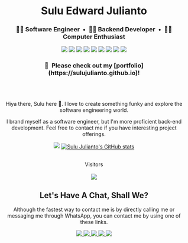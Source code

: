 <span align="center">

  <!-- Quick intro -->
  <h1 align="middle">Sulu Edward Julianto</h1>

  <h3 align="middle">🤦‍♂️ Software Engineer&ensp;•&ensp;👨‍💻 Backend Developer&ensp;•&ensp;👷‍♂️ Computer Enthusiast</h3>

  <p align="middle">
  <img src="https://img.shields.io/badge/JavaScript-323330?style=for-the-badge&logo=javascript&logoColor=F7DF1E" />
  <img src="https://img.shields.io/badge/Vue.js-35495E?style=for-the-badge&logo=vue.js&logoColor=4FC08D" />
  <img src="https://img.shields.io/badge/react-%2320232a.svg?style=for-the-badge&logo=react&logoColor=%2361DAFB" />
  <img src="https://img.shields.io/badge/Node.js-43853D?style=for-the-badge&logo=node.js&logoColor=white" />
  <img src="https://img.shields.io/badge/TypeScript-007ACC?style=for-the-badge&logo=typescript&logoColor=white" />
  <img src="https://img.shields.io/badge/Go-00ADD8?style=for-the-badge&logo=go&logoColor=white" />
  <img src="https://img.shields.io/badge/Python-3776AB?style=for-the-badge&logo=python&logoColor=white" />
  <img src="https://img.shields.io/badge/PHP-777BB4?style=for-the-badge&logo=php&logoColor=white" />
  <img src="https://img.shields.io/badge/C%2FC++-00599C?style=for-the-badge&logo=c&logoColor=white" />
</p>
  
  <h3 align="middle">📝&ensp;Please check out my [portfolio](https://sulujulianto.github.io)!</h3><br><br>

  Hiya there, Sulu here 👋. I love to create something funky and explore the software engineering world.

  I brand myself as a software engineer, but I'm more proficient back-end development. Feel free to contact me if you have interesting project offerings.

  <!-- GitHub Stats -->
  ![](http://github-profile-summary-cards.vercel.app/api/cards/profile-details?username=sulujulianto&theme=aura_dark)
  <a href="https://github.com/sulujulianto/github-readme-stats">
    <img align="center" alt="Sulu Julianto's GitHub stats" src="https://github-readme-stats.vercel.app/api?username=sulujulianto&show_icons=true&count_private=true&hide_border=true&include_all_commits=true&custom_title=Sulu%20Julianto%27s%20GitHub%20Stats&theme=tokyonight" />
  </a>

  <!-- Visitor count -->
  <br>Visitors<br><br>
  <img src="https://profile-counter.glitch.me/sulujulianto/count.svg">

  ## Let's Have A Chat, Shall We?

Although the fastest way to contact me is by directly calling me or messaging me through WhatsApp, you can contact me by using one of these links.

<p>
    <a href="mailto:sulucodes@gmail.com?subject=[DEV]" target="_blank">
        <img src="https://img.shields.io/badge/Gmail-D14836?style=for-the-badge&logo=gmail&logoColor=white" />
    </a>
    <a href="https://twitter.com/sulucodes" target="_blank">
        <img src="https://img.shields.io/badge/Twitter-1DA1F2?style=for-the-badge&logo=twitter&logoColor=white" />
    </a>
    <a href="https://github.com/sulujulianto" target="_blank">
        <img src="https://img.shields.io/badge/GitHub-100000?style=for-the-badge&logo=github&logoColor=white" />
    </a>
    <a href="https://www.linkedin.com/in/sulujulianto/" target="_blank">
        <img src="https://img.shields.io/badge/LinkedIn-0077B5?style=for-the-badge&logo=linkedin&logoColor=white" />
    </a>
    <a href="https://www.facebook.com/sulujulianto" target="_blank">
        <img src="https://img.shields.io/badge/Facebook-1877F2?style=for-the-badge&logo=facebook&logoColor=white" />
    </a>
</p>
</span>


